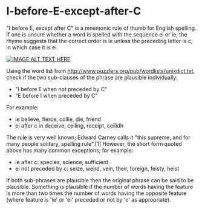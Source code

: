 # I-before-E-except-after-C
"I before E, except after C" is a mnemonic rule of thumb for English spelling. If one is unsure whether a word is spelled with the sequence ei or ie, the rhyme suggests that the correct order is ie unless the preceding letter is c, in which case it is ei. 

[![IMAGE ALT TEXT HERE](http://img.youtube.com/vi/duqlZXiIZqA/1.jpg)](http://www.youtube.com/watch?v=duqlZXiIZqA)

Using the word list from http://www.puzzlers.org/pub/wordlists/unixdict.txt, check if the two sub-clauses of the phrase are plausible individually:
  - "I before E when not preceded by C"
  - "E before I when preceded by C"

For example:

  - ie     believe, fierce, collie, die, friend
  - ei     after c in deceive, ceiling, receipt, ceilidh

The rule is very well known; Edward Carney calls it "this supreme, and for many people solitary, spelling rule".[1] However, the short form quoted above has many common exceptions; for example:

  - ie     after c: species, science, sufficient
  - ei     not preceded by c: seize, weird, vein, their, foreign, feisty, heist

If both sub-phrases are plausible then the original phrase can be said to be plausible.
Something is plausible if the number of words having the feature is more than two times the number of words having the opposite feature (where feature is 'ie' or 'ei' preceded or not by 'c' as appropriate).




